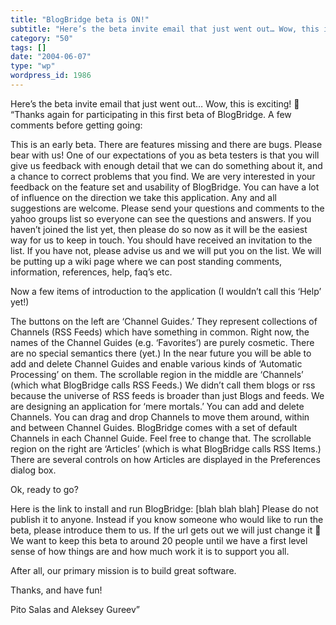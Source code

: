 ```yaml
---
title: "BlogBridge beta is ON!"
subtitle: "Here’s the beta invite email that just went out… Wow, this is exciting! 🙂"
category: "50"
tags: []
date: "2004-06-07"
type: "wp"
wordpress_id: 1986
---
```

Here’s the beta invite email that just went out… Wow, this is exciting! 🙂
“Thanks again for participating in this first beta of BlogBridge. A few comments before getting going:

This is an early beta. There are features missing and there are bugs. Please bear with us! 
One of our expectations of you as beta testers is that you will give us feedback with enough detail that we can do something about it, and a chance to correct problems that you find. 
We are very interested in your feedback on the feature set and usability of BlogBridge. You can have a lot of influence on the direction we take this application. Any and all suggestions are welcome. 
Please send your questions and comments to the yahoo groups list so everyone can see the questions and answers. If you haven’t joined the list yet, then please do so now as it will be the easiest way for us to keep in touch. You should have received an invitation to the list. If you have not, please advise us and we will put you on the list. 
We will be putting up a wiki page where we can post standing comments, information, references, help, faq’s etc.

Now a few items of introduction to the application (I wouldn’t call this ‘Help’ yet!)

The buttons on the left are ‘Channel Guides.’ They represent collections of Channels (RSS Feeds) which have something in common. Right now, the names of the Channel Guides (e.g. ‘Favorites’) are purely cosmetic. There are no special semantics there (yet.) In the near future you will be able to add and delete Channel Guides and enable various kinds of ‘Automatic Processing’ on them. 
The scrollable region in the middle are ‘Channels’ (which what BlogBridge calls RSS Feeds.) We didn’t call them blogs or rss because the universe of RSS feeds is broader than just Blogs and feeds. We are designing an application for ‘mere mortals.’ You can add and delete Channels. You can drag and drop Channels to move them around, within and between Channel Guides.
BlogBridge comes with a set of default Channels in each Channel Guide. Feel free to change that. 
The scrollable region on the right are ‘Articles’ (which is what BlogBridge calls RSS Items.) There are several controls on how Articles are displayed in the Preferences dialog box.

Ok, ready to go? 

Here is the link to install and run BlogBridge: [blah blah blah] Please do not publish it to anyone. Instead if you know someone who would like to run the beta, please introduce them to us. If the url gets out we will just change it 🙂 We want to keep this beta to around 20 people until we have a first level sense of how things are and how much work it is to support you all. 

After all, our primary mission is to build great software.

Thanks, and have fun!

Pito Salas and Aleksey Gureev”